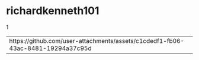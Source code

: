 # richardkenneth101
1

<table>
  <tr>
    <td>
https://github.com/user-attachments/assets/c1cdedf1-fb06-43ac-8481-19294a37c95d
    </td>
  </tr>
</table>

